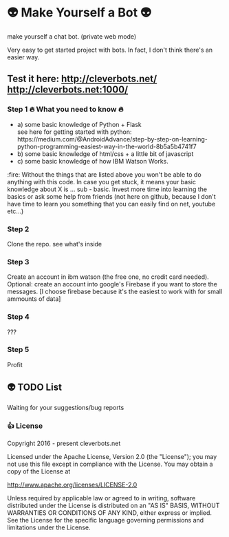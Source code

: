 # :alien: Make Yourself a Bot :alien:
make yourself a chat bot. (private web mode)

Very easy to get started project with bots. In fact, I don't think there's an easier way.

## Test it here:  http://cleverbots.net/  http://cleverbots.net:1000/

### Step 1 :fire: What you need to know :fire:

<ul>
<li>a) some basic knowledge of Python + Flask <br />  see here for getting started with python: https://medium.com/@AndroidAdvance/step-by-step-on-learning-python-programming-easiest-way-in-the-world-8b5a5b4741f7</li>
<li>b) some basic knowledge of html/css + a little bit of javascript</li>
<li>c) some basic knowledge of how IBM Watson Works.</li>
</ul>
:fire: Without the things that are listed above you won't be able to do anything with this code.
In case you get stuck, it means your basic knowledge about X is ... sub - basic. Invest more time into learning the basics or ask some help from friends (not here on github, because I don't have time to learn you something that you can easily find on net, youtube etc...)


### Step 2

Clone the repo. see what's inside

### Step 3

Create an account in ibm watson (the free one, no credit card needed). Optional: create an account into google's Firebase if you want to store the messages. [I choose firebase because it's the easiest to work with for small ammounts of data]

### Step 4
???

### Step 5
Profit

## :alien: TODO List
Waiting for your suggestions/bug reports

### :+1: License

Copyright 2016 - present cleverbots.net

Licensed under the Apache License, Version 2.0 (the "License");
you may not use this file except in compliance with the License.
You may obtain a copy of the License at

   http://www.apache.org/licenses/LICENSE-2.0

Unless required by applicable law or agreed to in writing, software
distributed under the License is distributed on an "AS IS" BASIS,
WITHOUT WARRANTIES OR CONDITIONS OF ANY KIND, either express or implied.
See the License for the specific language governing permissions and
limitations under the License.